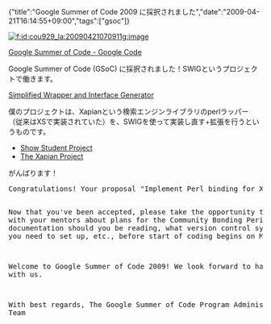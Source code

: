 {"title":"Google Summer of Code 2009 に採択されました","date":"2009-04-21T16:14:55+09:00","tags":["gsoc"]}

<!-- DATE: 2009-04-21T07:14:55+00:00 -->
<!-- OLDURL: http://d.hatena.ne.jp/cou929_la/20090421/ -->


<div class="section">
<p><a href="http://f.hatena.ne.jp/cou929_la/20090421070911" class="hatena-fotolife" target="_blank"><img src="http://cdn-ak.f.st-hatena.com/images/fotolife/c/cou929_la/20090421/20090421070911.gif" alt="f:id:cou929_la:20090421070911g:image" title="f:id:cou929_la:20090421070911g:image" class="hatena-fotolife"></a></p>
<p><a href="http://code.google.com/soc/" target="_blank">Google Summer of Code - Google Code</a></p>
<p>Google Summer of Code (GSoC) に採択されました！SWIGというプロジェクトで働きます。</p>
<p><a href="http://www.swig.org/" target="_blank">Simplified Wrapper and Interface Generator</a></p>
<p>僕のプロジェクトは、Xapianという検索エンジンライブラリのperlラッパー（従来はXSで実装されていた）を、SWIGを使って実装し直す+拡張を行うというものです。</p>

<ul>
<li><a href="http://socghop.appspot.com/student_project/show/google/gsoc2009/swig/t124025045266" target="_blank">Show Student Project</a></li>
<li><a href="http://xapian.org/" target="_blank">The Xapian Project</a></li>
</ul>
<p>がんばります！</p>
<pre>
Congratulations! Your proposal "Implement Perl binding for Xapian using SWIG" as submitted to "SWIG" has been accepted for Google Summer of Code 2009. Over the next few days, we will add you to the private Google Summer of Code Student Discussion List. Over the next few weeks, we will send instructions to this list regarding turn in proof of enrollment, tax forms, etc.

Now that you've been accepted, please take the opportunity to speak with your mentors about plans for the Community Bonding Period: what documentation should you be reading, what version control system will you need to set up, etc., before start of coding begins on May 23rd.

Welcome to Google Summer of Code 2009! We look forward to having you with us.

With best regards,
The Google Summer of Code Program Administration Team
</pre>

</div>






